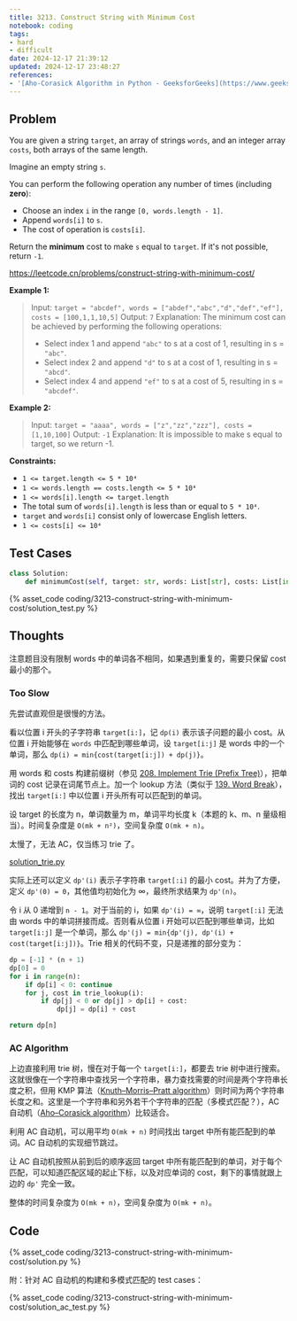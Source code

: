 ```yaml
---
title: 3213. Construct String with Minimum Cost
notebook: coding
tags:
- hard
- difficult
date: 2024-12-17 21:39:12
updated: 2024-12-17 23:48:27
references:
- '[Aho-Corasick Algorithm in Python - GeeksforGeeks](https://www.geeksforgeeks.org/aho-corasick-algorithm-in-python/)'
---
```

## Problem

You are given a string `target`, an array of strings `words`, and an integer array `costs`, both arrays of the same length.

Imagine an empty string `s`.

You can perform the following operation any number of times (including **zero**):

- Choose an index `i` in the range `[0, words.length - 1]`.
- Append `words[i]` to `s`.
- The cost of operation is `costs[i]`.

Return the **minimum** cost to make `s` equal to `target`. If it's not possible, return `-1`.

<https://leetcode.cn/problems/construct-string-with-minimum-cost/>

**Example 1:**

> Input: `target = "abcdef", words = ["abdef","abc","d","def","ef"], costs = [100,1,1,10,5]`
> Output: `7`
> Explanation:
> The minimum cost can be achieved by performing the following operations:
>
> - Select index 1 and append `"abc"` to s at a cost of 1, resulting in s = `"abc"`.
> - Select index 2 and append `"d"` to s at a cost of 1, resulting in s = `"abcd"`.
> - Select index 4 and append `"ef"` to s at a cost of 5, resulting in s = `"abcdef"`.

**Example 2:**

> Input: `target = "aaaa", words = ["z","zz","zzz"], costs = [1,10,100]`
> Output: `-1`
> Explanation:
> It is impossible to make s equal to target, so we return -1.

**Constraints:**

- `1 <= target.length <= 5 * 10⁴`
- `1 <= words.length == costs.length <= 5 * 10⁴`
- `1 <= words[i].length <= target.length`
- The total sum of `words[i].length` is less than or equal to `5 * 10⁴`.
- `target` and `words[i]` consist only of lowercase English letters.
- `1 <= costs[i] <= 10⁴`

## Test Cases

``` python
class Solution:
    def minimumCost(self, target: str, words: List[str], costs: List[int]) -> int:
```

{% asset_code coding/3213-construct-string-with-minimum-cost/solution_test.py %}

## Thoughts

注意题目没有限制 words 中的单词各不相同，如果遇到重复的，需要只保留 cost 最小的那个。

### Too Slow

先尝试直观但是很慢的方法。

看以位置 i 开头的子字符串 `target[i:]`，记 `dp(i)` 表示该子问题的最小 cost。从位置 i 开始能够在 `words` 中匹配到哪些单词，设 `target[i:j]` 是 words 中的一个单词，那么 `dp(i) = min{cost(target[i:j]) + dp(j)}`。

用 words 和 costs 构建前缀树（参见 [208. Implement Trie (Prefix Tree)](208-implement-trie-prefix-tree)），把单词的 cost 记录在词尾节点上。加一个 lookup 方法（类似于 [139. Word Break](139-word-break#Improve)），找出 `target[i:]` 中以位置 i 开头所有可以匹配到的单词。

设 target 的长度为 n，单词数量为 m，单词平均长度 k（本题的 k、m、n 量级相当）。时间复杂度是 `O(mk + n²)`，空间复杂度 `O(mk + n)`。

太慢了，无法 AC，仅当练习 trie 了。

[solution_trie.py](3213-construct-string-with-minimum-cost/solution_trie.py)

实际上还可以定义 `dp'(i)` 表示子字符串 `target[:i]` 的最小 cost。并为了方便，定义 `dp'(0) = 0`，其他值均初始化为 ∞，最终所求结果为 `dp'(n)`。

令 i 从 0 递增到 `n - 1`。对于当前的 i，如果 `dp'(i) = ∞`，说明 `target[:i]` 无法由 words 中的单词拼接而成。否则看从位置 i 开始可以匹配到哪些单词，比如 `target[i:j]` 是一个单词，那么 `dp'(j) = min{dp'(j), dp'(i) + cost(target[i:j])}`。Trie 相关的代码不变，只是递推的部分变为：

``` python
dp = [-1] * (n + 1)
dp[0] = 0
for i in range(n):
    if dp[i] < 0: continue
    for j, cost in trie_lookup(i):
        if dp[j] < 0 or dp[j] > dp[i] + cost:
            dp[j] = dp[i] + cost

return dp[n]
```

### AC Algorithm

上边直接利用 trie 树，慢在对于每一个 `target[i:]`，都要去 trie 树中进行搜索。这就很像在一个字符串中查找另一个字符串，暴力查找需要的时间是两个字符串长度之积，但用 KMP 算法（[Knuth–Morris–Pratt algorithm](https://en.wikipedia.org/wiki/Knuth%E2%80%93Morris%E2%80%93Pratt_algorithm)）则时间为两个字符串长度之和。这里是一个字符串和另外若干个字符串的匹配（多模式匹配？），AC 自动机（[Aho–Corasick algorithm](https://en.wikipedia.org/wiki/Aho%E2%80%93Corasick_algorithm)）比较适合。

利用 AC 自动机，可以用平均 `O(mk + n)` 时间找出 target 中所有能匹配到的单词。AC 自动机的实现细节跳过。

让 AC 自动机按照从前到后的顺序返回 target 中所有能匹配到的单词，对于每个匹配，可以知道匹配区域的起止下标，以及对应单词的 cost，剩下的事情就跟上边的 `dp'` 完全一致。

整体的时间复杂度为 `O(mk + n)`，空间复杂度为 `O(mk + n)`。

## Code

{% asset_code coding/3213-construct-string-with-minimum-cost/solution.py %}

附：针对 AC 自动机的构建和多模式匹配的 test cases：

{% asset_code coding/3213-construct-string-with-minimum-cost/solution_ac_test.py %}
